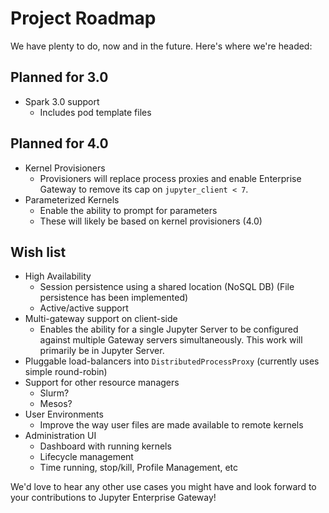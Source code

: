 # Project Roadmap
We have plenty to do, now and in the future.  Here's where we're headed:

## Planned for 3.0
* Spark 3.0 support
  * Includes pod template files

## Planned for 4.0
* Kernel Provisioners
  * Provisioners will replace process proxies and enable Enterprise Gateway to remove its cap on `jupyter_client < 7`.
* Parameterized Kernels
  * Enable the ability to prompt for parameters
  * These will likely be based on kernel provisioners (4.0)


## Wish list
* High Availability
  * Session persistence using a shared location (NoSQL DB) (File persistence has been implemented)
  * Active/active support
* Multi-gateway support on client-side
  * Enables the ability for a single Jupyter Server to be configured against multiple Gateway servers simultaneously.  This work will primarily be in Jupyter Server.
* Pluggable load-balancers into `DistributedProcessProxy` (currently uses simple round-robin)
* Support for other resource managers
  * Slurm?
  * Mesos?
* User Environments
  * Improve the way user files are made available to remote kernels
* Administration UI
  * Dashboard with running kernels
  * Lifecycle management
  * Time running, stop/kill, Profile Management, etc

We'd love to hear any other use cases you might have and look forward to your contributions to Jupyter Enterprise Gateway!
